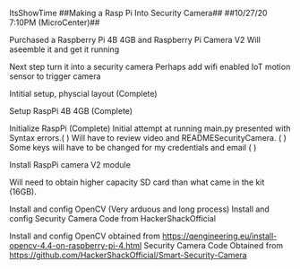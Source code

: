 ItsShowTime
##Making a Rasp Pi Into Security Camera## ##10/27/20 7:10PM (MicroCenter)##

Purchased a Raspberry Pi 4B 4GB and Raspberry Pi Camera V2 Will aseemble it and get it running

Next step turn it into a security camera Perhaps add wifi enabled IoT motion sensor to trigger camera

Intitial setup, physcial layout (Complete)

Setup RaspPi 4B 4GB (Complete)

Initialize RaspPi (Complete)
    Initial attempt at running main.py presented with Syntax errors.( )
    Will have to review video and READMESecurityCamera. ( )
    Some keys will have to be changed for my credentials and email  ( )
    
Install RaspPi camera V2 module

Will need to obtain higher capacity SD card than what came in the kit (16GB).

Install and config OpenCV (Very arduous and long process)
Install and config Security Camera Code from HackerShackOfficial

   Install and config OpenCV obtained from https://qengineering.eu/install-opencv-4.4-on-raspberry-pi-4.html
   Security Camera Code Obtained from https://github.com/HackerShackOfficial/Smart-Security-Camera
